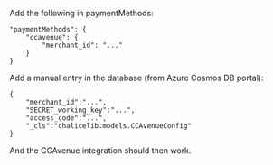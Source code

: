 Add the following in paymentMethods:
```
"paymentMethods": {
    "ccavenue": {
        "merchant_id": "..."
    }
}
```

Add a manual entry in the database (from Azure Cosmos DB portal):
```
{
    "merchant_id":"...",
    "SECRET_working_key":"...",
    "access_code":"...",
    "_cls":"chalicelib.models.CCAvenueConfig"
}
```

And the CCAvenue integration should then work.